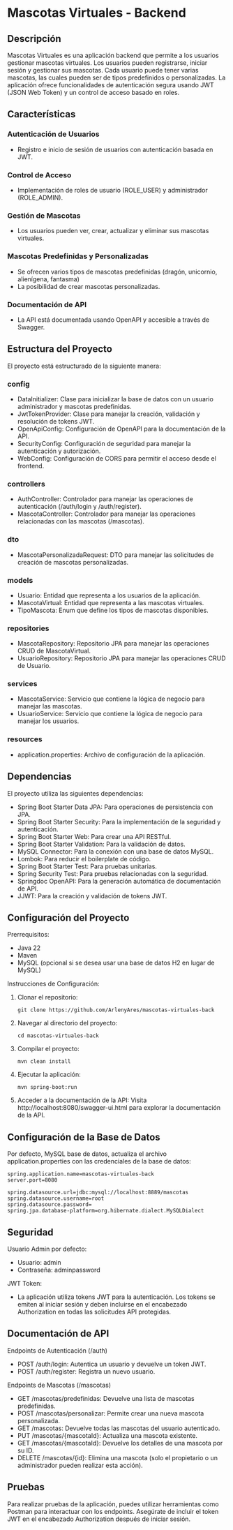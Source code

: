 

# Mascotas Virtuales - Backend

## Descripción

Mascotas Virtuales es una aplicación backend que permite a los usuarios gestionar mascotas virtuales. Los usuarios pueden registrarse, iniciar sesión y gestionar sus mascotas. Cada usuario puede tener varias mascotas, las cuales pueden ser de tipos predefinidos o personalizadas. La aplicación ofrece funcionalidades de autenticación segura usando JWT (JSON Web Token) y un control de acceso basado en roles.

## Características

### Autenticación de Usuarios
- Registro e inicio de sesión de usuarios con autenticación basada en JWT.

### Control de Acceso  
- Implementación de roles de usuario (ROLE_USER) y administrador (ROLE_ADMIN).

### Gestión de Mascotas  
- Los usuarios pueden ver, crear, actualizar y eliminar sus mascotas virtuales.

### Mascotas Predefinidas y Personalizadas
- Se ofrecen varios tipos de mascotas predefinidas (dragón, unicornio, alienígena, fantasma) 
- La posibilidad de crear mascotas personalizadas.

### Documentación de API
- La API está documentada usando OpenAPI y accesible a través de Swagger.

## Estructura del Proyecto

El proyecto está estructurado de la siguiente manera:

### config
- DataInitializer: Clase para inicializar la base de datos con un usuario administrador y mascotas predefinidas.
- JwtTokenProvider: Clase para manejar la creación, validación y resolución de tokens JWT.
- OpenApiConfig: Configuración de OpenAPI para la documentación de la API.
- SecurityConfig: Configuración de seguridad para manejar la autenticación y autorización.
- WebConfig: Configuración de CORS para permitir el acceso desde el frontend.

### controllers
- AuthController: Controlador para manejar las operaciones de autenticación (/auth/login y /auth/register).
- MascotaController: Controlador para manejar las operaciones relacionadas con las mascotas (/mascotas).

### dto
- MascotaPersonalizadaRequest: DTO para manejar las solicitudes de creación de mascotas personalizadas.

### models
- Usuario: Entidad que representa a los usuarios de la aplicación.
- MascotaVirtual: Entidad que representa a las mascotas virtuales.
- TipoMascota: Enum que define los tipos de mascotas disponibles.

### repositories
- MascotaRepository: Repositorio JPA para manejar las operaciones CRUD de MascotaVirtual.
- UsuarioRepository: Repositorio JPA para manejar las operaciones CRUD de Usuario.

### services
- MascotaService: Servicio que contiene la lógica de negocio para manejar las mascotas.
- UsuarioService: Servicio que contiene la lógica de negocio para manejar los usuarios.

### resources
- application.properties: Archivo de configuración de la aplicación.

## Dependencias

El proyecto utiliza las siguientes dependencias:

- Spring Boot Starter Data JPA: Para operaciones de persistencia con JPA.
- Spring Boot Starter Security: Para la implementación de la seguridad y autenticación.
- Spring Boot Starter Web: Para crear una API RESTful.
- Spring Boot Starter Validation: Para la validación de datos.
- MySQL Connector: Para la conexión con una base de datos MySQL.
- Lombok: Para reducir el boilerplate de código.
- Spring Boot Starter Test: Para pruebas unitarias.
- Spring Security Test: Para pruebas relacionadas con la seguridad.
- Springdoc OpenAPI: Para la generación automática de documentación de API.
- JJWT: Para la creación y validación de tokens JWT.

## Configuración del Proyecto

Prerrequisitos:
- Java 22
- Maven
- MySQL (opcional si se desea usar una base de datos H2 en lugar de MySQL)

Instrucciones de Configuración:

1. Clonar el repositorio:
   ```
   git clone https://github.com/ArlenyAres/mascotas-virtuales-back
   ```

2. Navegar al directorio del proyecto:
   ```
   cd mascotas-virtuales-back
   ```

3. Compilar el proyecto:
   ```
   mvn clean install
   ```

4. Ejecutar la aplicación:
   ```
   mvn spring-boot:run
   ```

5. Acceder a la documentación de la API:
   Visita http://localhost:8080/swagger-ui.html para explorar la documentación de la API.

## Configuración de la Base de Datos

Por defecto, MySQL base de datos, actualiza el archivo application.properties con las credenciales de la base de datos:

```
spring.application.name=mascotas-virtuales-back
server.port=8080

spring.datasource.url=jdbc:mysql://localhost:8889/mascotas
spring.datasource.username=root
spring.datasource.password=
spring.jpa.database-platform=org.hibernate.dialect.MySQLDialect
```

## Seguridad

Usuario Admin por defecto:
- Usuario: admin
- Contraseña: adminpassword

JWT Token:
- La aplicación utiliza tokens JWT para la autenticación. Los tokens se emiten al iniciar sesión y deben incluirse en el encabezado Authorization en todas las solicitudes API protegidas.

## Documentación de API

Endpoints de Autenticación (/auth)
- POST /auth/login: Autentica un usuario y devuelve un token JWT.
- POST /auth/register: Registra un nuevo usuario.

Endpoints de Mascotas (/mascotas)
- GET /mascotas/predefinidas: Devuelve una lista de mascotas predefinidas.
- POST /mascotas/personalizar: Permite crear una nueva mascota personalizada.
- GET /mascotas: Devuelve todas las mascotas del usuario autenticado.
- PUT /mascotas/{mascotaId}: Actualiza una mascota existente.
- GET /mascotas/{mascotaId}: Devuelve los detalles de una mascota por su ID.
- DELETE /mascotas/{id}: Elimina una mascota (solo el propietario o un administrador pueden realizar esta acción).

## Pruebas

Para realizar pruebas de la aplicación, puedes utilizar herramientas como Postman para interactuar con los endpoints. Asegúrate de incluir el token JWT en el encabezado Authorization después de iniciar sesión.
